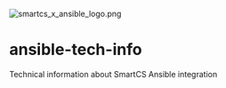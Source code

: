 ![smartcs_x_ansible_logo.png](../ansible-handson/smartcs_x_ansible_logo.png)


# ansible-tech-info
Technical information about SmartCS Ansible integration
